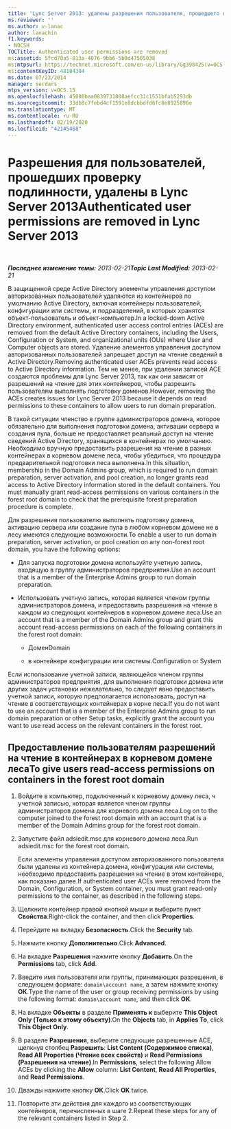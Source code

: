 ```yaml
---
title: 'Lync Server 2013: удалены разрешения пользователя, прошедшего проверку подлинности'
ms.reviewer: ''
ms.author: v-lanac
author: lanachin
f1.keywords:
- NOCSH
TOCTitle: Authenticated user permissions are removed
ms:assetid: 5fcd70a5-813a-4076-9bb6-5b0d47505038
ms:mtpsurl: https://technet.microsoft.com/en-us/library/Gg398425(v=OCS.15)
ms:contentKeyID: 48184304
ms.date: 07/23/2014
manager: serdars
mtps_version: v=OCS.15
ms.openlocfilehash: 45080baa0839731808aefcc31c1551bfab5293db
ms.sourcegitcommit: 33db8c7febd4cf1591e8dcbbdfd6fc8e8925896e
ms.translationtype: MT
ms.contentlocale: ru-RU
ms.lasthandoff: 02/19/2020
ms.locfileid: "42145468"
---
```

<div data-xmlns="http://www.w3.org/1999/xhtml">

<div class="topic" data-xmlns="http://www.w3.org/1999/xhtml" data-msxsl="urn:schemas-microsoft-com:xslt" data-cs="http://msdn.microsoft.com/">

<div data-asp="https://msdn2.microsoft.com/asp">

# <a name="authenticated-user-permissions-are-removed-in-lync-server-2013"></a><span data-ttu-id="74fdc-102">Разрешения для пользователей, прошедших проверку подлинности, удалены в Lync Server 2013</span><span class="sxs-lookup"><span data-stu-id="74fdc-102">Authenticated user permissions are removed in Lync Server 2013</span></span>

</div>

<div id="mainSection">

<div id="mainBody">

<span> </span>

<span data-ttu-id="74fdc-103">_**Последнее изменение темы:** 2013-02-21_</span><span class="sxs-lookup"><span data-stu-id="74fdc-103">_**Topic Last Modified:** 2013-02-21_</span></span>

<span data-ttu-id="74fdc-104">В защищенной среде Active Directory элементы управления доступом авторизованных пользователей удаляются из контейнеров по умолчанию Active Directory, включая контейнеры пользователей, конфигурации или системы, и подразделений, в которых хранятся объект-пользователь и объект-компьютер.</span><span class="sxs-lookup"><span data-stu-id="74fdc-104">In a locked-down Active Directory environment, authenticated user access control entries (ACEs) are removed from the default Active Directory containers, including the Users, Configuration or System, and organizational units (OUs) where User and Computer objects are stored.</span></span> <span data-ttu-id="74fdc-105">Удаление элементов управления доступом авторизованных пользователей запрещает доступ на чтение сведений в Active Directory.</span><span class="sxs-lookup"><span data-stu-id="74fdc-105">Removing authenticated user ACEs prevents read access to Active Directory information.</span></span> <span data-ttu-id="74fdc-106">Тем не менее, при удалении записей ACE создаются проблемы для Lync Server 2013, так как они зависят от разрешений на чтение для этих контейнеров, чтобы разрешить пользователям выполнять подготовку доменов.</span><span class="sxs-lookup"><span data-stu-id="74fdc-106">However, removing the ACEs creates issues for Lync Server 2013 because it depends on read permissions to these containers to allow users to run domain preparation.</span></span>

<span data-ttu-id="74fdc-p102">В такой ситуации членство в группе администраторов домена, которое обязательно для выполнения подготовки домена, активации сервера и создания пула, больше не предоставляет реальный доступ на чтение сведений Active Directory, хранящихся в контейнерах по умолчанию. Необходимо вручную предоставить разрешения на чтение в разных контейнерах в корневом домене леса, чтобы убедиться, что процедура предварительной подготовки леса выполнена.</span><span class="sxs-lookup"><span data-stu-id="74fdc-p102">In this situation, membership in the Domain Admins group, which is required to run domain preparation, server activation, and pool creation, no longer grants read access to Active Directory information stored in the default containers. You must manually grant read-access permissions on various containers in the forest root domain to check that the prerequisite forest preparation procedure is complete.</span></span>

<span data-ttu-id="74fdc-109">Для разрешения пользователю выполнять подготовку домена, активацию сервера или создание пула в любом корневом домене не в лесу имеются следующие возможности.</span><span class="sxs-lookup"><span data-stu-id="74fdc-109">To enable a user to run domain preparation, server activation, or pool creation on any non-forest root domain, you have the following options:</span></span>

  - <span data-ttu-id="74fdc-110">Для запуска подготовки домена используйте учетную запись, входящую в группу администраторов предприятия.</span><span class="sxs-lookup"><span data-stu-id="74fdc-110">Use an account that is a member of the Enterprise Admins group to run domain preparation.</span></span>

  - <span data-ttu-id="74fdc-111">Использовать учетную запись, которая является членом группы администраторов домена, и предоставить разрешения на чтение в каждом из следующих контейнеров в корневом домене леса:</span><span class="sxs-lookup"><span data-stu-id="74fdc-111">Use an account that is a member of the Domain Admins group and grant this account read-access permissions on each of the following containers in the forest root domain:</span></span>
    
      - <span data-ttu-id="74fdc-112">Домен</span><span class="sxs-lookup"><span data-stu-id="74fdc-112">Domain</span></span>
    
      - <span data-ttu-id="74fdc-113">в контейнере конфигурации или системы.</span><span class="sxs-lookup"><span data-stu-id="74fdc-113">Configuration or System</span></span>

<span data-ttu-id="74fdc-114">Если использование учетной записи, являющейся членом группы администраторов предприятия, для выполнения подготовки домена или других задач установки нежелательно, то следует явно предоставить учетной записи, которую предполагается использовать, доступ на чтение в соответствующих контейнерах в корне леса.</span><span class="sxs-lookup"><span data-stu-id="74fdc-114">If you do not want to use an account that is a member of the Enterprise Admins group to run domain preparation or other Setup tasks, explicitly grant the account you want to use read access on the relevant containers in the forest root.</span></span>

<div>

## <a name="to-give-users-read-access-permissions-on-containers-in-the-forest-root-domain"></a><span data-ttu-id="74fdc-115">Предоставление пользователям разрешений на чтение в контейнерах в корневом домене леса</span><span class="sxs-lookup"><span data-stu-id="74fdc-115">To give users read-access permissions on containers in the forest root domain</span></span>

1.  <span data-ttu-id="74fdc-116">Войдите в компьютер, подключенный к корневому домену леса, ч учетной записью, которая является членом группы администраторов домена для корневого домена леса.</span><span class="sxs-lookup"><span data-stu-id="74fdc-116">Log on to the computer joined to the forest root domain with an account that is a member of the Domain Admins group for the forest root domain.</span></span>

2.  <span data-ttu-id="74fdc-117">Запустите файл adsiedit.msc для корневого домена леса.</span><span class="sxs-lookup"><span data-stu-id="74fdc-117">Run adsiedit.msc for the forest root domain.</span></span>
    
    <span data-ttu-id="74fdc-118">Если элементы управления доступом авторизованного пользователя были удалены из контейнера домена, конфигурации или системы, необходимо предоставить разрешения на чтение в этом контейнере, как показано далее.</span><span class="sxs-lookup"><span data-stu-id="74fdc-118">If authenticated user ACEs were removed from the Domain, Configuration, or System container, you must grant read-only permissions to the container, as described in the following steps.</span></span>

3.  <span data-ttu-id="74fdc-119">Щелкните контейнер правой кнопкой мыши и выберите пункт **Свойства**.</span><span class="sxs-lookup"><span data-stu-id="74fdc-119">Right-click the container, and then click **Properties**.</span></span>

4.  <span data-ttu-id="74fdc-120">Перейдите на вкладку **Безопасность**.</span><span class="sxs-lookup"><span data-stu-id="74fdc-120">Click the **Security** tab.</span></span>

5.  <span data-ttu-id="74fdc-121">Нажмите кнопку **Дополнительно**.</span><span class="sxs-lookup"><span data-stu-id="74fdc-121">Click **Advanced**.</span></span>

6.  <span data-ttu-id="74fdc-122">На вкладке **Разрешения** нажмите кнопку **Добавить**.</span><span class="sxs-lookup"><span data-stu-id="74fdc-122">On the **Permissions** tab, click **Add**.</span></span>

7.  <span data-ttu-id="74fdc-123">Введите имя пользователя или группы, принимающих разрешения, в следующем формате: `domain\account name`, а затем нажмите кнопку **ОК**.</span><span class="sxs-lookup"><span data-stu-id="74fdc-123">Type the name of the user or group receiving permissions by using the following format: `domain\account name`, and then click **OK**.</span></span>

8.  <span data-ttu-id="74fdc-124">На вкладке **Объекты** в разделе **Применять к** выберите **This Object Only (Только к этому объекту)**.</span><span class="sxs-lookup"><span data-stu-id="74fdc-124">On the **Objects** tab, in **Applies To**, click **This Object Only**.</span></span>

9.  <span data-ttu-id="74fdc-125">В разделе **Разрешения**, выберите следующие разрешенные ACE, щелкнув столбец **Разрешить**: **List Content (Содержимое списка)**, **Read All Properties (Чтение всех свойств)** и **Read Permissions (Разрешения на чтение)**.</span><span class="sxs-lookup"><span data-stu-id="74fdc-125">In **Permissions**, select the following Allow ACEs by clicking the **Allow** column: **List Content**, **Read All Properties**, and **Read Permissions**.</span></span>

10. <span data-ttu-id="74fdc-126">Дважды нажмите кнопку **ОК**.</span><span class="sxs-lookup"><span data-stu-id="74fdc-126">Click **OK** twice.</span></span>

11. <span data-ttu-id="74fdc-127">Повторите эти действия для каждого из соответствующих контейнеров, перечисленных в шаге 2.</span><span class="sxs-lookup"><span data-stu-id="74fdc-127">Repeat these steps for any of the relevant containers listed in Step 2.</span></span>

</div>

</div>

<span> </span>

</div>

</div>

</div>

